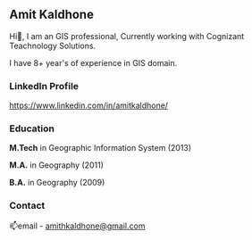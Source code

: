 ## Amit Kaldhone
Hi👋,
I am an GIS professional, Currently working with Cognizant Teachnology Solutions.

I have 8+ year's of experience in GIS domain.

### LinkedIn Profile
https://www.linkedin.com/in/amitkaldhone/

### Education
**M.Tech** in Geographic Information System (2013)

**M.A.** in Geography (2011)

**B.A.** in Geography (2009)

### Contact
📫email - amithkaldhone@gmail.com

<!---
amithkaldhone/amithkaldhone is a ✨ special ✨ repository because its `README.md` (this file) appears on your GitHub profile.
You can click the Preview link to take a look at your changes.
--->
